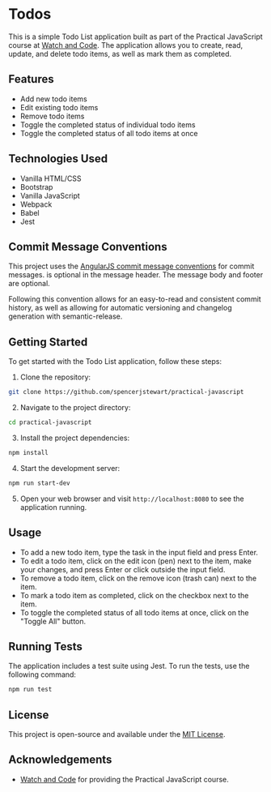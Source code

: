 # Todos

This is a simple Todo List application built as part of the Practical JavaScript course at [Watch and Code](https://watchandcode.com/). The application allows you to create, read, update, and delete todo items, as well as mark them as completed.

## Features

- Add new todo items
- Edit existing todo items
- Remove todo items
- Toggle the completed status of individual todo items
- Toggle the completed status of all todo items at once

## Technologies Used

- Vanilla HTML/CSS
- Bootstrap
- Vanilla JavaScript
- Webpack
- Babel
- Jest

## Commit Message Conventions

This project uses the [AngularJS commit message conventions](https://docs.google.com/document/d/1QrDFcIiPjSLDn3EL15IJygNPiHORgU1_OOAqWjiDU5Y/edit#heading=h.uyo6cb12dt6w) for 
commit messages. <scope> is optional in the message header. The message body and footer are 
optional.

Following this convention allows for an easy-to-read and consistent commit history, as well as 
allowing for automatic versioning and changelog generation with semantic-release.  

## Getting Started

To get started with the Todo List application, follow these steps:

1. Clone the repository:
```bash
git clone https://github.com/spencerjstewart/practical-javascript
```

2. Navigate to the project directory:
```bash
cd practical-javascript
```

3. Install the project dependencies:
```bash
npm install
```

4. Start the development server:
```bash
npm run start-dev
```
5. Open your web browser and visit `http://localhost:8080` to see the application running.

## Usage

- To add a new todo item, type the task in the input field and press Enter.
- To edit a todo item, click on the edit icon (pen) next to the item, make your changes, and press Enter or click outside the input field.
- To remove a todo item, click on the remove icon (trash can) next to the item.
- To mark a todo item as completed, click on the checkbox next to the item.
- To toggle the completed status of all todo items at once, click on the "Toggle All" button.

## Running Tests

The application includes a test suite using Jest. To run the tests, use the following command: 
```bash
npm run test
```

## License

This project is open-source and available under the [MIT License](LICENSE).

## Acknowledgements

- [Watch and Code](https://watchandcode.com/) for providing the Practical JavaScript course.